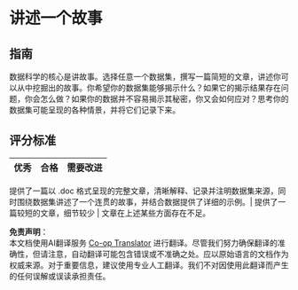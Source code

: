 <!--
CO_OP_TRANSLATOR_METADATA:
{
  "original_hash": "8980d7efd101c82d6d6ffc3458214120",
  "translation_date": "2025-08-25T17:55:59+00:00",
  "source_file": "4-Data-Science-Lifecycle/16-communication/assignment.md",
  "language_code": "zh"
}
-->
# 讲述一个故事

## 指南

数据科学的核心是讲故事。选择任意一个数据集，撰写一篇简短的文章，讲述你可以从中挖掘出的故事。你希望你的数据集能够揭示什么？如果它的揭示结果存在问题，你会怎么做？如果你的数据并不容易揭示其秘密，你又会如何应对？思考你的数据集可能呈现的各种情景，并将它们记录下来。

## 评分标准

优秀 | 合格 | 需要改进
--- | --- | --- |

提供了一篇以 .doc 格式呈现的完整文章，清晰解释、记录并注明数据集来源，同时围绕数据集讲述了一个连贯的故事，并结合数据提供了详细的示例。| 提供了一篇较短的文章，细节较少 | 文章在上述某些方面存在不足。

**免责声明**：  
本文档使用AI翻译服务 [Co-op Translator](https://github.com/Azure/co-op-translator) 进行翻译。尽管我们努力确保翻译的准确性，但请注意，自动翻译可能包含错误或不准确之处。应以原始语言的文档作为权威来源。对于重要信息，建议使用专业人工翻译。我们不对因使用此翻译而产生的任何误解或误读承担责任。
